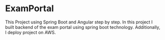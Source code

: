 # ExamPortal
This Project using Spring Boot and Angular step by step. In this project I built backend of the exam portal using spring boot technology. Additionally, I deploy project on AWS.
